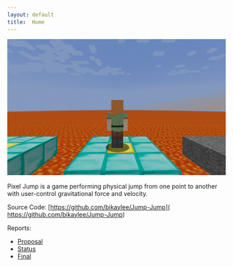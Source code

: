 ```yaml
---
layout: default
title:  Home
---
```



<img src="image/MalmoDemo.gif" width=600><br>

Pixel Jump is a game performing physical jump from one point to another with user-control gravitational force and velocity. 


Source Code:  [https://github.com/bikaylee/Jump-Jump]( https://github.com/bikaylee/Jump-Jump)


Reports:

- [Proposal](proposal.html)
- [Status](status.html)
- [Final](final.html)
